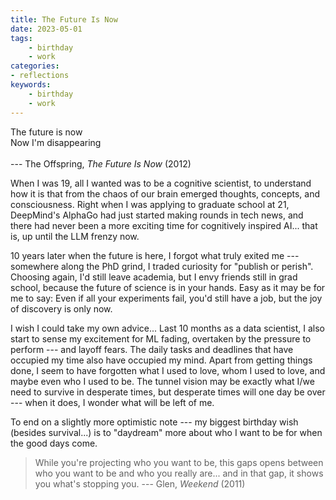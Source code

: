 ```yaml
---
title: The Future Is Now
date: 2023-05-01
tags:
    - birthday
    - work 
categories:
- reflections
keywords:
    - birthday
    - work 
---
```



The future is now <br/> Now I'm disappearing <br/><br/>--- The Offspring, *The Future Is Now* (2012)

When I was 19, all I wanted was to be a cognitive scientist, to understand how it is that from the chaos of our brain emerged thoughts, concepts, and consciousness. Right when I was applying to graduate school at 21, DeepMind's AlphaGo had just started making rounds in tech news, and there had never been a more exciting time for cognitively inspired AI... that is, up until the LLM frenzy now.

10 years later when the future is here, I forgot what truly exited me --- somewhere along the PhD grind, I traded curiosity for "publish or perish". Choosing again, I'd still leave academia, but I envy friends still in grad school, because the future of science is in your hands. Easy as it may be for me to say: Even if all your experiments fail, you'd still have a job, but the joy of discovery is only now.  

I wish I could take my own advice... Last 10 months as a data scientist, I also start to sense my excitement for ML fading, overtaken by the pressure to perform --- and layoff fears. The daily tasks and deadlines that have occupied my time also have occupied my mind. Apart from getting things done, I seem to have forgotten what I used to love, whom I used to love, and maybe even who I used to be. The tunnel vision may be exactly what I/we need to survive in desperate times, but desperate times will one day be over --- when it does, I wonder what will be left of me. 

To end on a slightly more optimistic note --- my biggest birthday wish (besides survival...) is to "daydream" more about who I want to be for when the good days come. 

> While you're projecting who you want to be, this gaps opens between who you want to be and who you really are... and in that gap, it shows you what's stopping you. --- Glen, *Weekend* (2011)